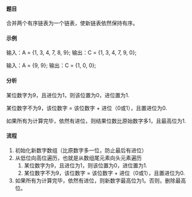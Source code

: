 #### 题目

合并两个有序链表为一个链表，使新链表依然保持有序。

#### 示例

输入：A = {1, 3, 4, 7, 8, 9};
输出：C = {1, 3, 4, 7, 9, 0};

输入：A = {9, 9};
输出：C = {1, 0, 0};

#### 分析

某位数字为9，且进位为1，则该位置为0，进位置为1.

某位数字不为9，该位数字 = 该位数字 + 进位（0或1），且置进位为0.

如果所有为计算完毕，依然有进位，则结果位数比原始数字多1，且最高位为1.

#### 流程

1. 初始化新数字数组（比原数字多一位，防止最后有进位）
2. 从低位向高位遍历，也就是从数组尾元素向头元素遍历
    1. 某位数字为9，且进位为1，则该位置为0，进位置为1.
    2. 某位数字不为9，该位数字 = 该位数字 + 进位（0或1），且置进位为0.
3. 如果所有为计算完毕，依然有进位，则新数字最高位为1。否则，删除最高位。
